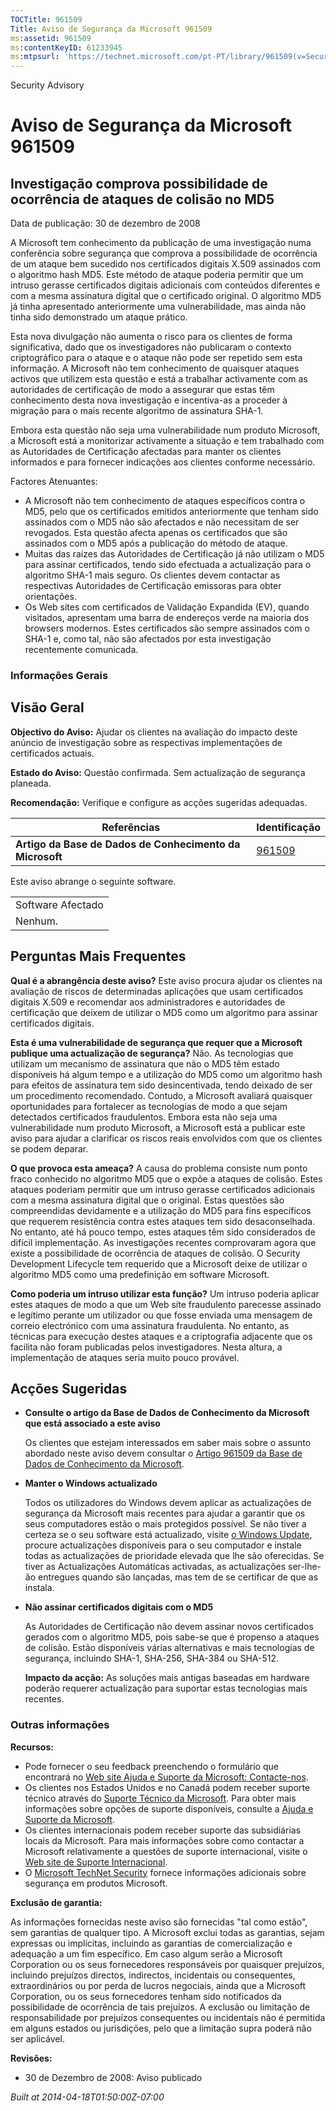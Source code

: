 ```yaml
---
TOCTitle: 961509
Title: Aviso de Segurança da Microsoft 961509
ms:assetid: 961509
ms:contentKeyID: 61233945
ms:mtpsurl: 'https://technet.microsoft.com/pt-PT/library/961509(v=Security.10)'
---
```


Security Advisory

Aviso de Segurança da Microsoft 961509
======================================

Investigação comprova possibilidade de ocorrência de ataques de colisão no MD5
------------------------------------------------------------------------------

Data de publicação: 30 de dezembro de 2008

A Microsoft tem conhecimento da publicação de uma investigação numa conferência sobre segurança que comprova a possibilidade de ocorrência de um ataque bem sucedido nos certificados digitais X.509 assinados com o algoritmo hash MD5. Este método de ataque poderia permitir que um intruso gerasse certificados digitais adicionais com conteúdos diferentes e com a mesma assinatura digital que o certificado original. O algoritmo MD5 já tinha apresentado anteriormente uma vulnerabilidade, mas ainda não tinha sido demonstrado um ataque prático.

Esta nova divulgação não aumenta o risco para os clientes de forma significativa, dado que os investigadores não publicaram o contexto criptográfico para o ataque e o ataque não pode ser repetido sem esta informação. A Microsoft não tem conhecimento de quaisquer ataques activos que utilizem esta questão e está a trabalhar activamente com as autoridades de certificação de modo a assegurar que estas têm conhecimento desta nova investigação e incentiva-as a proceder à migração para o mais recente algoritmo de assinatura SHA-1.

Embora esta questão não seja uma vulnerabilidade num produto Microsoft, a Microsoft está a monitorizar activamente a situação e tem trabalhado com as Autoridades de Certificação afectadas para manter os clientes informados e para fornecer indicações aos clientes conforme necessário.

Factores Atenuantes:

-   A Microsoft não tem conhecimento de ataques específicos contra o MD5, pelo que os certificados emitidos anteriormente que tenham sido assinados com o MD5 não são afectados e não necessitam de ser revogados. Esta questão afecta apenas os certificados que são assinados com o MD5 após a publicação do método de ataque.
-   Muitas das raízes das Autoridades de Certificação já não utilizam o MD5 para assinar certificados, tendo sido efectuada a actualização para o algoritmo SHA-1 mais seguro. Os clientes devem contactar as respectivas Autoridades de Certificação emissoras para obter orientações.
-   Os Web sites com certificados de Validação Expandida (EV), quando visitados, apresentam uma barra de endereços verde na maioria dos browsers modernos. Estes certificados são sempre assinados com o SHA-1 e, como tal, não são afectados por esta investigação recentemente comunicada.

### Informações Gerais

Visão Geral
-----------

<span></span>
**Objectivo do Aviso:** Ajudar os clientes na avaliação do impacto deste anúncio de investigação sobre as respectivas implementações de certificados actuais.

**Estado do Aviso:** Questão confirmada. Sem actualização de segurança planeada.

**Recomendação:** Verifique e configure as acções sugeridas adequadas.

| Referências                                              | Identificação                                    |
|----------------------------------------------------------|--------------------------------------------------|
| **Artigo da Base de Dados de Conhecimento da Microsoft** | [961509](http://support.microsoft.com/kb/961509) |

Este aviso abrange o seguinte software.

|                   |
|-------------------|
| Software Afectado |
| Nenhum.           |

Perguntas Mais Frequentes
-------------------------

<span></span>
**Qual é a abrangência deste aviso?**
Este aviso procura ajudar os clientes na avaliação de riscos de determinadas aplicações que usam certificados digitais X.509 e recomendar aos administradores e autoridades de certificação que deixem de utilizar o MD5 como um algoritmo para assinar certificados digitais.

**Esta é uma vulnerabilidade de segurança que requer que a Microsoft publique uma actualização de segurança?**
Não. As tecnologias que utilizam um mecanismo de assinatura que não o MD5 têm estado disponíveis há algum tempo e a utilização do MD5 como um algoritmo hash para efeitos de assinatura tem sido desincentivada, tendo deixado de ser um procedimento recomendado. Contudo, a Microsoft avaliará quaisquer oportunidades para fortalecer as tecnologias de modo a que sejam detectados certificados fraudulentos. Embora esta não seja uma vulnerabilidade num produto Microsoft, a Microsoft está a publicar este aviso para ajudar a clarificar os riscos reais envolvidos com que os clientes se podem deparar.

**O que provoca esta ameaça?**
A causa do problema consiste num ponto fraco conhecido no algoritmo MD5 que o expõe a ataques de colisão. Estes ataques poderiam permitir que um intruso gerasse certificados adicionais com a mesma assinatura digital que o original. Estas questões são compreendidas devidamente e a utilização do MD5 para fins específicos que requerem resistência contra estes ataques tem sido desaconselhada. No entanto, até há pouco tempo, estes ataques têm sido considerados de difícil implementação. As investigações recentes comprovaram agora que existe a possibilidade de ocorrência de ataques de colisão. O Security Development Lifecycle tem requerido que a Microsoft deixe de utilizar o algoritmo MD5 como uma predefinição em software Microsoft.

**Como poderia um intruso utilizar esta função?**
Um intruso poderia aplicar estes ataques de modo a que um Web site fraudulento parecesse assinado e legítimo perante um utilizador ou que fosse enviada uma mensagem de correio electrónico com uma assinatura fraudulenta. No entanto, as técnicas para execução destes ataques e a criptografia adjacente que os facilita não foram publicadas pelos investigadores. Nesta altura, a implementação de ataques seria muito pouco provável.

Acções Sugeridas
----------------

<span></span>
-   **Consulte o artigo da Base de Dados de Conhecimento da Microsoft que está associado a este aviso**

    Os clientes que estejam interessados em saber mais sobre o assunto abordado neste aviso devem consultar o [Artigo 961509 da Base de Dados de Conhecimento da Microsoft](http://support.microsoft.com/kb/961509).

-   **Manter o Windows actualizado**

    Todos os utilizadores do Windows devem aplicar as actualizações de segurança da Microsoft mais recentes para ajudar a garantir que os seus computadores estão o mais protegidos possível. Se não tiver a certeza se o seu software está actualizado, visite [o Windows Update](http://windowsupdate.microsoft.com), procure actualizações disponíveis para o seu computador e instale todas as actualizações de prioridade elevada que lhe são oferecidas. Se tiver as Actualizações Automáticas activadas, as actualizações ser-lhe-ão entregues quando são lançadas, mas tem de se certificar de que as instala.

-   **Não assinar certificados digitais com o MD5**

    As Autoridades de Certificação não devem assinar novos certificados gerados com o algoritmo MD5, pois sabe-se que é propenso a ataques de colisão. Estão disponíveis várias alternativas e mais tecnologias de segurança, incluindo SHA-1, SHA-256, SHA-384 ou SHA-512.

    **Impacto da acção:** As soluções mais antigas baseadas em hardware poderão requerer actualização para suportar estas tecnologias mais recentes.

### Outras informações

**Recursos:**

-   Pode fornecer o seu feedback preenchendo o formulário que encontrará no [Web site Ajuda e Suporte da Microsoft: Contacte-nos](https://support.microsoft.com/common/survey.aspx?scid=sw;en;1257&amp;showpage=1&amp;ws=technet&amp;sd=tech).
-   Os clientes nos Estados Unidos e no Canadá podem receber suporte técnico através do [Suporte Técnico da Microsoft](http://go.microsoft.com/fwlink/?linkid=21131). Para obter mais informações sobre opções de suporte disponíveis, consulte a [Ajuda e Suporte da Microsoft](http://support.microsoft.com/).
-   Os clientes internacionais podem receber suporte das subsidiárias locais da Microsoft. Para mais informações sobre como contactar a Microsoft relativamente a questões de suporte internacional, visite o [Web site de Suporte Internacional](http://go.microsoft.com/fwlink/?linkid=21155).
-   O [Microsoft TechNet Security](http://go.microsoft.com/fwlink/?linkid=21132) fornece informações adicionais sobre segurança em produtos Microsoft.

**Exclusão de garantia:**

As informações fornecidas neste aviso são fornecidas "tal como estão", sem garantias de qualquer tipo. A Microsoft exclui todas as garantias, sejam expressas ou implícitas, incluindo as garantias de comercialização e adequação a um fim específico. Em caso algum serão a Microsoft Corporation ou os seus fornecedores responsáveis por quaisquer prejuízos, incluindo prejuízos directos, indirectos, incidentais ou consequentes, extraordinários ou por perda de lucros negociais, ainda que a Microsoft Corporation, ou os seus fornecedores tenham sido notificados da possibilidade de ocorrência de tais prejuízos. A exclusão ou limitação de responsabilidade por prejuízos consequentes ou incidentais não é permitida em alguns estados ou jurisdições, pelo que a limitação supra poderá não ser aplicável.

**Revisões:**

-   30 de Dezembro de 2008: Aviso publicado

*Built at 2014-04-18T01:50:00Z-07:00*
